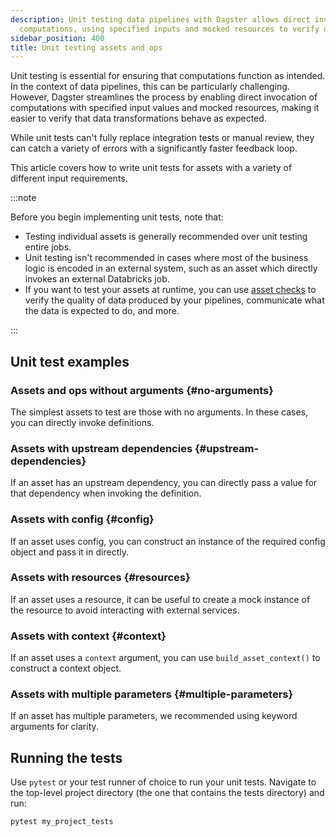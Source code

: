```yaml
---
description: Unit testing data pipelines with Dagster allows direct invocation of
  computations, using specified inputs and mocked resources to verify data transformations.
sidebar_position: 400
title: Unit testing assets and ops
---
```


Unit testing is essential for ensuring that computations function as intended. In the context of data pipelines, this can be particularly challenging. However, Dagster streamlines the process by enabling direct invocation of computations with specified input values and mocked resources, making it easier to verify that data transformations behave as expected.

While unit tests can't fully replace integration tests or manual review, they can catch a variety of errors with a significantly faster feedback loop.

This article covers how to write unit tests for assets with a variety of different input requirements.

:::note

Before you begin implementing unit tests, note that:

- Testing individual assets is generally recommended over unit testing entire jobs.
- Unit testing isn't recommended in cases where most of the business logic is encoded in an external system, such as an asset which directly invokes an external Databricks job.
- If you want to test your assets at runtime, you can use [asset checks](/guides/test/asset-checks) to verify the quality of data produced by your pipelines, communicate what the data is expected to do, and more.

:::

## Unit test examples

### Assets and ops without arguments \{#no-arguments}

The simplest assets to test are those with no arguments. In these cases, you can directly invoke definitions.

<CodeExample
  path="docs_snippets/docs_snippets/guides/quality-testing/unit-testing-assets-and-ops/asset-no-argument.py"
  language="python"
/>

### Assets with upstream dependencies \{#upstream-dependencies}

If an asset has an upstream dependency, you can directly pass a value for that dependency when invoking the definition.

<CodeExample
  path="docs_snippets/docs_snippets/guides/quality-testing/unit-testing-assets-and-ops/asset-dependency.py"
  language="python"
/>

### Assets with config \{#config}

If an asset uses config, you can construct an instance of the required config object and pass it in directly.

<CodeExample
  path="docs_snippets/docs_snippets/guides/quality-testing/unit-testing-assets-and-ops/asset-config.py"
  language="python"
/>

### Assets with resources \{#resources}

If an asset uses a resource, it can be useful to create a mock instance of the resource to avoid interacting with external services.

<CodeExample
  path="docs_snippets/docs_snippets/guides/quality-testing/unit-testing-assets-and-ops/asset-resource.py"
  language="python"
/>

### Assets with context \{#context}

If an asset uses a `context` argument, you can use `build_asset_context()` to construct a context object.

<CodeExample
  path="docs_snippets/docs_snippets/guides/quality-testing/unit-testing-assets-and-ops/asset-context.py"
  language="python"
/>

### Assets with multiple parameters \{#multiple-parameters}

If an asset has multiple parameters, we recommended using keyword arguments for clarity.

<CodeExample
  path="docs_snippets/docs_snippets/guides/quality-testing/unit-testing-assets-and-ops/asset-combo.py"
  language="python"
/>

## Running the tests

Use `pytest` or your test runner of choice to run your unit tests. Navigate to the top-level project directory (the one that contains the tests directory) and run:

```
pytest my_project_tests
```

